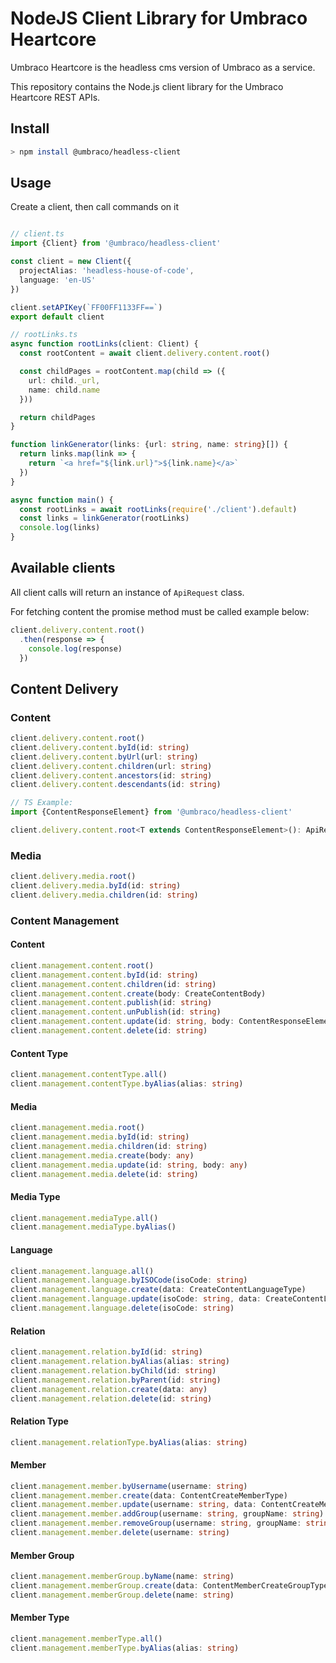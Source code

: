 # NodeJS Client Library for Umbraco Heartcore

Umbraco Heartcore is the headless cms version of Umbraco as a service.

This repository contains the Node.js client library for the Umbraco Heartcore REST APIs.

## Install

```bash
> npm install @umbraco/headless-client
```

## Usage

Create a client, then call commands on it

```typescript

// client.ts
import {Client} from '@umbraco/headless-client'

const client = new Client({
  projectAlias: 'headless-house-of-code',
  language: 'en-US'
})

client.setAPIKey(`FF00FF1133FF==`)
export default client

// rootLinks.ts
async function rootLinks(client: Client) {
  const rootContent = await client.delivery.content.root()

  const childPages = rootContent.map(child => ({
    url: child._url,
    name: child.name
  }))

  return childPages
}

function linkGenerator(links: {url: string, name: string}[]) {
  return links.map(link => {
    return `<a href="${link.url}">${link.name}</a>`
  })
}

async function main() {
  const rootLinks = await rootLinks(require('./client').default)
  const links = linkGenerator(rootLinks)
  console.log(links)
}

```

## Available clients

All client calls will return an instance of `ApiRequest` class.

For fetching content the promise method must be called example below:

```ts
client.delivery.content.root()
  .then(response => {
    console.log(response)
  })
```

## Content Delivery

### Content

```ts
client.delivery.content.root()
client.delivery.content.byId(id: string)
client.delivery.content.byUrl(url: string)
client.delivery.content.children(url: string)
client.delivery.content.ancestors(id: string)
client.delivery.content.descendants(id: string)

// TS Example:
import {ContentResponseElement} from '@umbraco/headless-client'

client.delivery.content.root<T extends ContentResponseElement>(): ApiRequest<T>
```

### Media

```ts
client.delivery.media.root()
client.delivery.media.byId(id: string)
client.delivery.media.children(id: string)
```

### Content Management

#### Content

```ts
client.management.content.root()
client.management.content.byId(id: string)
client.management.content.children(id: string)
client.management.content.create(body: CreateContentBody)
client.management.content.publish(id: string)
client.management.content.unPublish(id: string)
client.management.content.update(id: string, body: ContentResponseElement)
client.management.content.delete(id: string)
```

#### Content Type

```ts
client.management.contentType.all()
client.management.contentType.byAlias(alias: string)
```

#### Media

```ts
client.management.media.root()
client.management.media.byId(id: string)
client.management.media.children(id: string)
client.management.media.create(body: any)
client.management.media.update(id: string, body: any)
client.management.media.delete(id: string)
```

#### Media Type

```ts
client.management.mediaType.all()
client.management.mediaType.byAlias()
```

#### Language

```ts
client.management.language.all()
client.management.language.byISOCode(isoCode: string)
client.management.language.create(data: CreateContentLanguageType)
client.management.language.update(isoCode: string, data: CreateContentLanguageType)
client.management.language.delete(isoCode: string)
```

#### Relation

```ts
client.management.relation.byId(id: string)
client.management.relation.byAlias(alias: string)
client.management.relation.byChild(id: string)
client.management.relation.byParent(id: string)
client.management.relation.create(data: any)
client.management.relation.delete(id: string)
```

#### Relation Type

```ts
client.management.relationType.byAlias(alias: string)
```


#### Member

```ts
client.management.member.byUsername(username: string)
client.management.member.create(data: ContentCreateMemberType)
client.management.member.update(username: string, data: ContentCreateMemberType)
client.management.member.addGroup(username: string, groupName: string)
client.management.member.removeGroup(username: string, groupName: string)
client.management.member.delete(username: string)
```

#### Member Group

```ts
client.management.memberGroup.byName(name: string)
client.management.memberGroup.create(data: ContentMemberCreateGroupType)
client.management.memberGroup.delete(name: string)
```

#### Member Type

```ts
client.management.memberType.all()
client.management.memberType.byAlias(alias: string)
```
